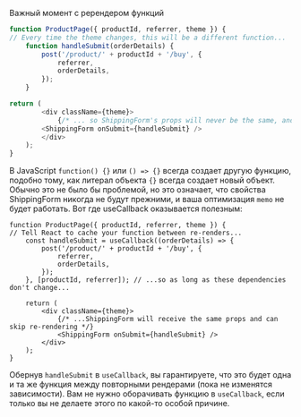Важный момент с ререндером функций
```js
function ProductPage({ productId, referrer, theme }) {  
// Every time the theme changes, this will be a different function...  
	function handleSubmit(orderDetails) {  
		post('/product/' + productId + '/buy', {  
			referrer,  
			orderDetails,  
		});  
	}  

return (  
		<div className={theme}>  
			{/* ... so ShippingForm's props will never be the same, and it will re-render every time */}  
		<ShippingForm onSubmit={handleSubmit} />  
		</div>  
	);  
}
```
В JavaScript `function() {}` или `() => {}` всегда создает другую функцию, подобно тому, как литерал объекта `{}` всегда создает новый объект. Обычно это не было бы проблемой, но это означает, что свойства ShippingForm никогда не будут прежними, и ваша оптимизация `memo` не будет работать. Вот где useCallback оказывается полезным:
```JS
function ProductPage({ productId, referrer, theme }) {  
// Tell React to cache your function between re-renders...  
	const handleSubmit = useCallback((orderDetails) => {  
		post('/product/' + productId + '/buy', {  
			referrer,  
			orderDetails,  
		});  
	}, [productId, referrer]); // ...so as long as these dependencies don't change...  

	return (  
		<div className={theme}>  
			{/* ...ShippingForm will receive the same props and can skip re-rendering */}  
			<ShippingForm onSubmit={handleSubmit} />  
		</div>  
	);  
}
```
Обернув `handleSubmit` в `useCallback`, вы гарантируете, что это будет одна и та же функция между повторными рендерами (пока не изменятся зависимости). Вам не нужно оборачивать функцию в `useCallback`, если только вы не делаете этого по какой-то особой причине.